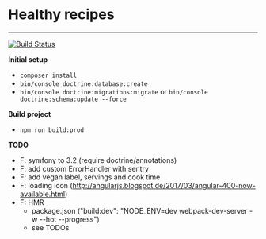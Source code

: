 # Healthy recipes
---
[![Build Status](https://travis-ci.com/PaulKujawa/vpit.svg?token=uX8iz9gHcJk5sGqwqgvR&branch=master)](https://travis-ci.com/PaulKujawa/vpit)

**Initial setup**
* `composer install`
* `bin/console doctrine:database:create`
* `bin/console doctrine:migrations:migrate` or `bin/console doctrine:schema:update --force`

**Build project**
* `npm run build:prod`

**TODO**
* F: symfony to 3.2 (require doctrine/annotations)
* F: add custom ErrorHandler with sentry
* F: add vegan label, servings and cook time
* F: loading icon (http://angularjs.blogspot.de/2017/03/angular-400-now-available.html)
* F: HMR
  * package.json ("build:dev": "NODE_ENV=dev webpack-dev-server -w --hot --progress")
  * see TODOs
